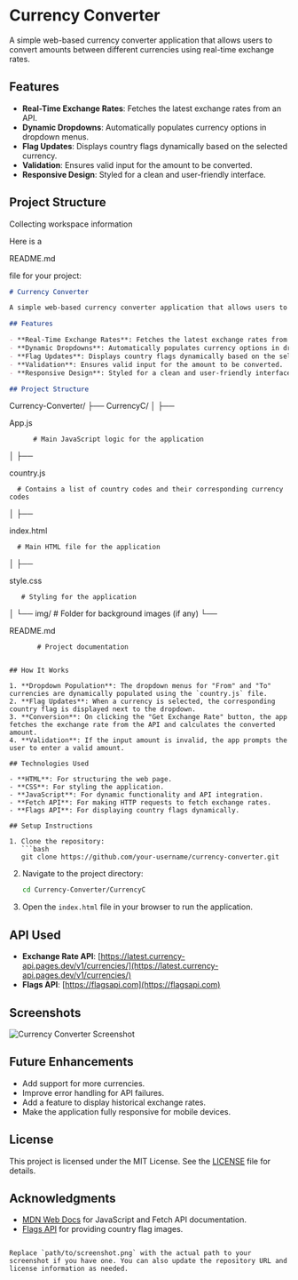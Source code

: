 # Currency Converter

A simple web-based currency converter application that allows users to convert amounts between different currencies using real-time exchange rates.

## Features

- **Real-Time Exchange Rates**: Fetches the latest exchange rates from an API.
- **Dynamic Dropdowns**: Automatically populates currency options in dropdown menus.
- **Flag Updates**: Displays country flags dynamically based on the selected currency.
- **Validation**: Ensures valid input for the amount to be converted.
- **Responsive Design**: Styled for a clean and user-friendly interface.

## Project Structure
Collecting workspace information

Here is a 

README.md

 file for your project:

```markdown
# Currency Converter

A simple web-based currency converter application that allows users to convert amounts between different currencies using real-time exchange rates.

## Features

- **Real-Time Exchange Rates**: Fetches the latest exchange rates from an API.
- **Dynamic Dropdowns**: Automatically populates currency options in dropdown menus.
- **Flag Updates**: Displays country flags dynamically based on the selected currency.
- **Validation**: Ensures valid input for the amount to be converted.
- **Responsive Design**: Styled for a clean and user-friendly interface.

## Project Structure

```
Currency-Converter/
├── CurrencyC/
│   ├── 

App.js

          # Main JavaScript logic for the application
│   ├── 

country.js

      # Contains a list of country codes and their corresponding currency codes
│   ├── 

index.html

      # Main HTML file for the application
│   ├── 

style.css

       # Styling for the application
│   └── img/            # Folder for background images (if any)
└── 

README.md

           # Project documentation
```

## How It Works

1. **Dropdown Population**: The dropdown menus for "From" and "To" currencies are dynamically populated using the `country.js` file.
2. **Flag Updates**: When a currency is selected, the corresponding country flag is displayed next to the dropdown.
3. **Conversion**: On clicking the "Get Exchange Rate" button, the app fetches the exchange rate from the API and calculates the converted amount.
4. **Validation**: If the input amount is invalid, the app prompts the user to enter a valid amount.

## Technologies Used

- **HTML**: For structuring the web page.
- **CSS**: For styling the application.
- **JavaScript**: For dynamic functionality and API integration.
- **Fetch API**: For making HTTP requests to fetch exchange rates.
- **Flags API**: For displaying country flags dynamically.

## Setup Instructions

1. Clone the repository:
   ```bash
   git clone https://github.com/your-username/currency-converter.git
   ```
2. Navigate to the project directory:
   ```bash
   cd Currency-Converter/CurrencyC
   ```
3. Open the `index.html` file in your browser to run the application.

## API Used

- **Exchange Rate API**: [https://latest.currency-api.pages.dev/v1/currencies/](https://latest.currency-api.pages.dev/v1/currencies/)
- **Flags API**: [https://flagsapi.com](https://flagsapi.com)

## Screenshots

![Currency Converter Screenshot](path/to/screenshot.png)

## Future Enhancements

- Add support for more currencies.
- Improve error handling for API failures.
- Add a feature to display historical exchange rates.
- Make the application fully responsive for mobile devices.

## License

This project is licensed under the MIT License. See the [LICENSE](LICENSE) file for details.

## Acknowledgments

- [MDN Web Docs](https://developer.mozilla.org/) for JavaScript and Fetch API documentation.
- [Flags API](https://flagsapi.com) for providing country flag images.
```

Replace `path/to/screenshot.png` with the actual path to your screenshot if you have one. You can also update the repository URL and license information as needed.